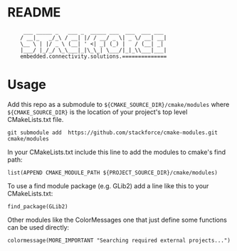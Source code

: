 # README

```
     ___ _____ _   ___ _  _____ ___  ___  ___ ___
    / __|_   _/_\ / __| |/ / __/ _ \| _ \/ __| __|
    \__ \ | |/ _ \ (__| ' <| _| (_) |   / (__| _|
    |___/ |_/_/ \_\___|_|\_\_| \___/|_|_\\___|___|
    embedded.connectivity.solutions.==============
```

# Usage

Add this repo as a submodule to `${CMAKE_SOURCE_DIR}/cmake/modules` where `${CMAKE_SOURCE_DIR}` is the location of your project's top level CMakeLists.txt file.

    git submodule add  https://github.com/stackforce/cmake-modules.git cmake/modules

In your CMakeLists.txt include this line to add the modules to cmake's find path:

    list(APPEND CMAKE_MODULE_PATH ${PROJECT_SOURCE_DIR}/cmake/modules)

To use a find module package (e.g. GLib2) add a line like this to your CMakeLists.txt:

    find_package(GLib2)

Other modules like the ColorMessages one that just define some functions can be used directly:

    colormessage(MORE_IMPORTANT "Searching required external projects...")
